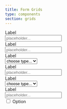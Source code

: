 ```yaml
---
title: Form Grids
type: components
section: grids
---
```


<div class="form-grid form-grid-left">
	<div class="form-row">
		<div class="form-label"><label>Label</label></div>
		<div class="form-response"><input class="form-control" type="text" placeholder="placeholder..."/></div>
	</div>
	<div class="form-row">
		<div class="form-label"><label>Label</label></div>
		<div class="form-response"><input class="form-control" type="text" placeholder="placeholder..."/></div>
	</div>
	<div class="form-row">
		<div class="form-label"><label>Label</label></div>
		<div class="form-response">
			<div class="form-grid">
				<div class="form-row">
					<div class="form-response">
						<select class="form-control"><option>choose type...</option><option>type one</option><option>Type two</option></select>
					</div>
					<div class="form-label">
						<label>Label</label>
					</div>
					<div class="form-response-item form-response">
						<input class="form-control" type="text" placeholder="placeholder..."/>
					</div>
				</div>
			</div>
		</div>
	</div>
	<div class="form-row">
		<div class="form-label"><label>Label</label></div>
		<div class="form-response">
			<div class="form-grid">
				<div class="form-row">
					<div class="form-response"><select class="form-control"><option>choose type...</option><option>type one</option><option>Type two</option></select></div>
					<div class="form-label"><label>Label</label></div>
					<div class="form-response"><input class="form-control" type="text" placeholder="placeholder..."/></div>
					<div class="form-response form-response-short">
						<label class="option">
							<input type="checkbox" />
							<i class="option-icon"></i>
							Option
						</label>
					</div>
				</div>
			</div>
		</div>
	</div>
</div>
